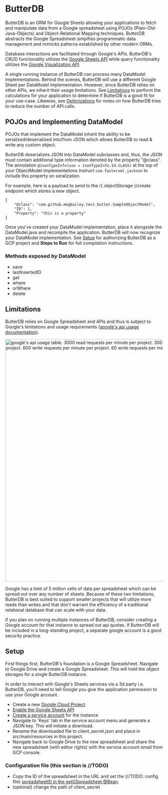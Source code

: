 # ButterDB

ButterDB is an ORM for Google Sheets allowing your applications to fetch and manipulate data from a Google spreadsheet using POJOs (Plain-Old-Java-Objects) and Object-Relational Mapping techniques. ButterDB abstracts the Google Spreadsheet simplfies programmatic data management and mimicks patterns established by other modern ORMs.

Database interactions are facilitated through Google's APIs. ButterDB's CRUD functionality utilizes the [Google Sheets API](https://developers.google.com/sheets/api/reference/rest) while query functionality utilizes the [Google Visualization API](https://developers.google.com/chart/interactive/docs/reference).

A single running instance of ButterDB can process many DataModel implementations. Behind the scenes, ButterDB will use a different Google Sheet per DataModel implementation. However, since ButterDB relies on other APIs, we inherit their usage limitations. 
See [Limitations](./ReadMe.md#Limitations) to perform the calculations for your application to determine if ButterDB is a good fit for your use-case. 
Likewise, see [Optimizations](./ReadMe.md#Optimizations) for notes on how ButterDB tries to reduce the number of API calls.

## POJOs and Implementing DataModel
POJOs that implement the DataModel inherit the ability to be serialized/deserialized into/from JSON which allows ButterDB to read & write any custom object. 

ButterDB deserializes JSON into DataModel subclasses and, thus, the JSON must contain additional type information denoted by the property "@class". The 
annotation `@JsonTypeInfo(use = JsonTypeInfo.Id.CLASS)` at the top of your ObjectModel implementations instruct `com.fasterxml.jackson` to include this property on seralization.

For example, here is a payload to send to the /{ objectStorage }/create endpoint which stores a new object.
```
{
    "@class": "com.github.megbailey.test.butter.SampleObjectModel",
    "ID": 1,
    "Property": "this is a property"
}
```

Once you've created your DataModel implementation, place it alongside the DataModel.java and recompile the 
application. ButterDB will now recognize your DataModel implementation. See [Setup](./ReadMe.md#Setup) for authorizing ButterDB as a 
GCP project and **Steps to Run** for full compilation instructions.


### Methods exposed by DataModel
- save
- lastInsertedID
- get
- where
- orWhere
- delete

## Limitations

ButterDB relies on Google Spreadsheet and APIs and thus is subject to Google's limitations and usage requirements ([google's api usage documentation](https://developers.google.com/docs/api/limits)).

<img width="772" alt="google's api usage table. 3000 read requests per minute per project. 300 read requests per minute per user per project. 600 write requests per minute per project. 60 write requests per minute per user per project." src="https://user-images.githubusercontent.com/32280319/191318296-5a181712-da3d-4da0-a2d1-419037a864b2.png">

Google has a limit of 5 million cells of data per spreadsheet which can be spread out over any number of sheets. Because of these two limitations, ButterDB is best suited to support smaller projects that will utilize more reads than writes and that don't warrant the efficiency of a traditional relational database that can scale with your data.

If you plan on running multiple instances of ButterDB, consider creating a Google account for that instance to spread out api quotas. If ButterrDB will be included in a long-standing project, a separate google account is a good security practice.

## Setup

First things first, ButterDB's foundation is a Google Spreadsheet. Navigate to Google Drive and create a Google 
Spreadsheet. This will hold the object storages for a single ButterDB instance.

In order to interact with Google's Sheets services via a 3d party i.e. ButterDB, you'll need to tell Google you give the
application permission to use your Google account. 

- Create a new [Google Cloud Project](https://console.cloud.google.com/)
- [Enable the Google Sheets API](https://console.cloud.google.com/apis/library/sheets.googleapis.com)
- [Create a service account](https://console.cloud.google.com/apis/credentials) for the instance
- Navigate to 'Keys' tab in the service account menu and generate a JSON key. This will initiate a download.
- Rename the downloaded file to client_secret.json and place in src/main/resources in this project.
- Navigate back to Google Drive to the new spreadsheet and share the new spreadsheet (with editor rights) with the 
service account email from GCP console.

### Configuration file (this section is //TODO)
- Copy the ID of the spreadsheet in the URL and set the (//TODO: config file) [spreadsheetID in the getGSpreadsheet @Bean](./src/main/java/com/github/megbailey/butter/ButterDBApp). 
- (optional) change the path of client_secret
